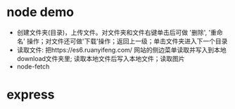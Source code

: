 # node demo
- 创建文件夹(目录)，上传文件。对文件夹和文件右键单击后可做 '删除', '重命名' 操作；对文件还可做'下载'操作；返回上一级；单击文件夹进入下一个目录
- 读取文件: 把https://es6.ruanyifeng.com/ 网站的侧边菜单读取并写入到本地download文件夹里; 读取本地文件后写入本地文件；读取图片
- node-fetch

# express